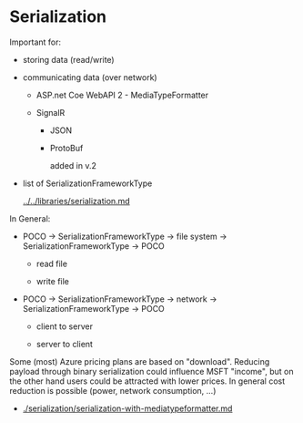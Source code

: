 # Serialization

Important for:

*	storing data (read/write)

*	communicating data (over network)

    *	ASP.net Coe WebAPI 2 - MediaTypeFormatter

    *	SignalR

        *	JSON

        *	ProtoBuf 

            added in v.2

*   list of SerializationFrameworkType

    [../../libraries/serialization.md](../../libraries/serialization.md)

In General:

*	POCO -> SerializationFrameworkType -> file system -> SerializationFrameworkType -> POCO

    *   read file

    *   write file
    
*	POCO -> SerializationFrameworkType -> network -> SerializationFrameworkType -> POCO

    *	client to server

    *	server to client


Some (most) Azure pricing plans are based on "download". Reducing payload through binary serialization
could influence MSFT "income", but on the other hand users could be attracted with lower prices.
In general cost reduction is possible (power, network consumption, ...)


*	[./serialization/serialization-with-mediatypeformatter.md](./serialization/serialization-with-mediatypeformatter.md)